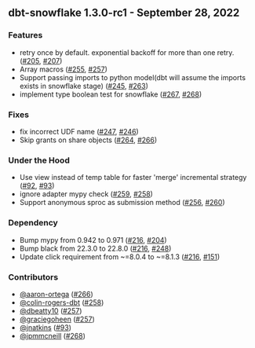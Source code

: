 ## dbt-snowflake 1.3.0-rc1 - September 28, 2022
### Features
- retry once by default. exponential backoff for more than one retry. ([#205](https://github.com/dbt-labs/dbt-snowflake/issues/205), [#207](https://github.com/dbt-labs/dbt-snowflake/pull/207))
- Array macros ([#255](https://github.com/dbt-labs/dbt-snowflake/issues/255), [#257](https://github.com/dbt-labs/dbt-snowflake/pull/257))
- Support passing imports to python model(dbt will assume the imports exists in snowflake stage) ([#245](https://github.com/dbt-labs/dbt-snowflake/issues/245), [#263](https://github.com/dbt-labs/dbt-snowflake/pull/263))
- implement type boolean test for snowflake ([#267](https://github.com/dbt-labs/dbt-snowflake/issues/267), [#268](https://github.com/dbt-labs/dbt-snowflake/pull/268))
### Fixes
- fix incorrect UDF name ([#247](https://github.com/dbt-labs/dbt-snowflake/issues/247), [#246](https://github.com/dbt-labs/dbt-snowflake/pull/246))
- Skip grants on share objects ([#264](https://github.com/dbt-labs/dbt-snowflake/issues/264), [#266](https://github.com/dbt-labs/dbt-snowflake/pull/266))
### Under the Hood
- Use view instead of temp table for faster 'merge' incremental strategy ([#92](https://github.com/dbt-labs/dbt-snowflake/issues/92), [#93](https://github.com/dbt-labs/dbt-snowflake/pull/93))
- ignore adapter mypy check ([#259](https://github.com/dbt-labs/dbt-snowflake/issues/259), [#258](https://github.com/dbt-labs/dbt-snowflake/pull/258))
- Support anonymous sproc as submission method ([#256](https://github.com/dbt-labs/dbt-snowflake/issues/256), [#260](https://github.com/dbt-labs/dbt-snowflake/pull/260))
### Dependency
- Bump mypy from 0.942 to 0.971 ([#216](https://github.com/dbt-labs/dbt-snowflake/issues/216), [#204](https://github.com/dbt-labs/dbt-snowflake/pull/204))
- Bump black from 22.3.0 to 22.8.0 ([#216](https://github.com/dbt-labs/dbt-snowflake/issues/216), [#248](https://github.com/dbt-labs/dbt-snowflake/pull/248))
- Update click requirement from ~=8.0.4 to ~=8.1.3 ([#216](https://github.com/dbt-labs/dbt-snowflake/issues/216), [#151](https://github.com/dbt-labs/dbt-snowflake/pull/151))

### Contributors
- [@aaron-ortega](https://github.com/aaron-ortega) ([#266](https://github.com/dbt-labs/dbt-snowflake/pull/266))
- [@colin-rogers-dbt](https://github.com/colin-rogers-dbt) ([#258](https://github.com/dbt-labs/dbt-snowflake/pull/258))
- [@dbeatty10](https://github.com/dbeatty10) ([#257](https://github.com/dbt-labs/dbt-snowflake/pull/257))
- [@graciegoheen](https://github.com/graciegoheen) ([#257](https://github.com/dbt-labs/dbt-snowflake/pull/257))
- [@jnatkins](https://github.com/jnatkins) ([#93](https://github.com/dbt-labs/dbt-snowflake/pull/93))
- [@jpmmcneill](https://github.com/jpmmcneill) ([#268](https://github.com/dbt-labs/dbt-snowflake/pull/268))
